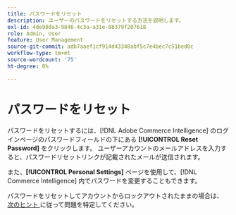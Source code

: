 ```yaml
---
title: パスワードをリセット
description: ユーザーのパスワードをリセットする方法を説明します。
exl-id: 4de90da3-9846-4c3a-a31e-8b379f207618
role: Admin, User
feature: User Management
source-git-commit: adb7aaef1cf914d43348abf5c7e4bec7c51bed0c
workflow-type: tm+mt
source-wordcount: '75'
ht-degree: 0%

---
```


# パスワードをリセット

パスワードをリセットするには、[!DNL Adobe Commerce Intelligence] のログインページのパスワードフィールドの下にある **[!UICONTROL Reset Password]** をクリックします。 ユーザーアカウントのメールアドレスを入力すると、パスワードリセットリンクが記載されたメールが送信されます。

また、**[!UICONTROL Personal Settings]** ページを使用して、[!DNL Commerce Intelligence] 内でパスワードを変更することもできます。

パスワードをリセットしてアカウントからロックアウトされたままの場合は、[ 次のヒント ](https://experienceleague.adobe.com/docs/commerce-knowledge-base/kb/troubleshooting/miscellaneous/troubleshooting-mbi-account-lockout.html) に従って問題を特定してください。
